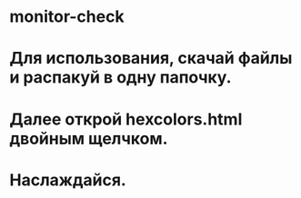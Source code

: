 # monitor-check
# Для использования, скачай файлы и распакуй в одну папочку.
# Далее открой hexcolors.html двойным щелчком. 
# Наслаждайся.
